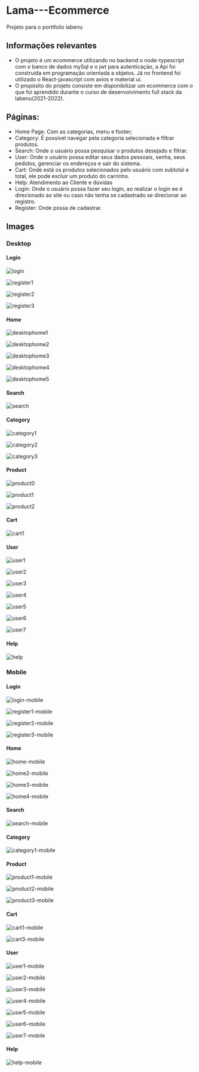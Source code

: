 # Lama---Ecommerce

Projeto para o portifolio labenu

## Informações relevantes
* O projeto é um ecommerce utilizando no backend o node-typescript com o banco de dados mySql e o jwt para autenticação, a Api foi construída em programação orientada a objetos. Já no frontend foi utilizado o React-javascript com axios e material ui.
* O propósito do projeto consiste em disponibilizar um ecommerce com o que foi aprendido durante o curso de desenvolvimento full stack da labenu(2021-2022). 

## Páginas:
* Home Page: Com as categorias, menu e footer;
* Category: É possível navegar pela categoria selecionada e filtrar produtos.
* Search: Onde o usuário possa pesquisar o produtos desejado e filtrar. 
* User: Onde o usuário possa editar seus dados pessoais, senha, seus pedidos, gerenciar os endereços e sair do sistema.
* Cart: Onde está os produtos selecionados pelo usuário com subtotal e total, ele pode excluir um produto do carrinho. 
* Help: Atendimento ao Cliente e dúvidas
* Login: Onde o usuário possa fazer seu login, ao realizar o login ee é direcionado ao site ou caso não tenha se cadastrado se direcionar ao registro.
* Register: Onde possa de cadastrar. 

## Images

### Desktop

#### Login

![login](https://user-images.githubusercontent.com/83131771/236363345-11898f60-8c95-44b7-9c28-39b0b0b35e9e.png)

![register1](https://user-images.githubusercontent.com/83131771/236363351-5c1076e1-b8bf-429b-8a97-5bb2ca76cd0b.png)

![register2](https://user-images.githubusercontent.com/83131771/236363358-852625b5-1779-4e9a-aed4-2276d632d584.png)

![register3](https://user-images.githubusercontent.com/83131771/236363365-84143fed-53ca-4a1b-81b2-339310fb7b82.png)

#### Home 
![desktophome1](https://user-images.githubusercontent.com/83131771/236363409-ce37a1ad-e7d9-45cf-92ff-b74b6d1a5c60.png)

![desktophome2](https://user-images.githubusercontent.com/83131771/236363443-b882702c-f72e-4dd5-b2fc-9af29c6be9aa.png)

![desktophome3](https://user-images.githubusercontent.com/83131771/236363456-0d38eb4e-415e-44c7-b2ca-9aeee533acbc.png)

![desktophome4](https://user-images.githubusercontent.com/83131771/236363463-88e7761a-ff04-453c-82ad-ab3aa55f22c7.png)

![desktophome5](https://user-images.githubusercontent.com/83131771/236363470-629fc830-0df3-45d6-b444-82d2ea8357fc.png)

#### Search 

![search](https://user-images.githubusercontent.com/83131771/236364819-2070b58f-0a97-4faa-93c3-0570712be26b.png)


#### Category

![category1](https://user-images.githubusercontent.com/83131771/236363506-4a75a993-1d16-4c4e-a368-9a86e2a3ec25.png)

![category2](https://user-images.githubusercontent.com/83131771/236363517-19350d9a-14e2-43ce-8b05-0693778b818b.png)

![category3](https://user-images.githubusercontent.com/83131771/236363534-3875cfe5-5c5c-4aa3-a162-080a1036119d.png)

#### Product

![product0](https://user-images.githubusercontent.com/83131771/236363555-70eaaa60-77c1-43b6-9abe-4327a70842d2.png) 

![product1](https://user-images.githubusercontent.com/83131771/236363566-d53e0dd1-173b-4df3-b762-e90893345a84.png)

![product2](https://user-images.githubusercontent.com/83131771/236364042-a564b49e-8690-4dd3-aff9-4d4298940641.png)


#### Cart

![cart1](https://user-images.githubusercontent.com/83131771/236363635-be0430e8-cfca-43f0-b120-15ab5379172e.png)

#### User

![user1](https://user-images.githubusercontent.com/83131771/236363696-05067676-23d2-4c78-a296-2995546029c1.png) 

![user2](https://user-images.githubusercontent.com/83131771/236363702-d1b75947-7797-46be-8263-ce0a23a0310f.png)

![user3](https://user-images.githubusercontent.com/83131771/236363727-778f777c-c36a-4c91-a59a-8ebc668a5890.png)

![user4](https://user-images.githubusercontent.com/83131771/236363755-84631957-f19f-467b-9301-12bfa874ee9d.png)

![user5](https://user-images.githubusercontent.com/83131771/236363771-51600fcc-8d68-4f53-91fc-15af01ac1bed.png)

![user6](https://user-images.githubusercontent.com/83131771/236363780-497ddec7-3ead-4508-8060-e6b4bbf98862.png)

![user7](https://user-images.githubusercontent.com/83131771/236363794-3eb73f98-fa3f-4616-8303-6a2372774504.png)

#### Help 

![help](https://user-images.githubusercontent.com/83131771/236363843-218754f0-8347-4843-989f-69f7d223d84f.png)

### Mobile

#### Login

![login-mobile](https://user-images.githubusercontent.com/83131771/236364094-ece5a982-faf9-4bdc-a183-1a544bad8dc0.png)

![register1-mobile](https://user-images.githubusercontent.com/83131771/236364630-33124080-f839-4beb-9f9b-9a9d2335a100.png)

![register2-mobile](https://user-images.githubusercontent.com/83131771/236364102-7de75fa5-6381-4f53-9ea7-33b19909dc68.png)

![register3-mobile](https://user-images.githubusercontent.com/83131771/236364648-54f7b2e0-7c39-424a-8ac1-18104cc25ea9.png)


#### Home

![home-mobile](https://user-images.githubusercontent.com/83131771/236364163-341e8719-755c-4393-88a8-05820f71b55d.png)

![home2-mobile](https://user-images.githubusercontent.com/83131771/236364169-97cd9e18-815c-430b-8a98-e20d2c1f357d.png)

![home3-mobile](https://user-images.githubusercontent.com/83131771/236364174-d1af7511-4e5d-4257-b100-4b77295f76da.png)

![home4-mobile](https://user-images.githubusercontent.com/83131771/236364186-56eb2208-568b-47ef-9af2-44d2b82566f5.png)

#### Search

![search-mobile](https://user-images.githubusercontent.com/83131771/236364801-479df83f-2fe4-4fce-b530-3a6b88a86791.png)


#### Category

![category1-mobile](https://user-images.githubusercontent.com/83131771/236364214-01c5fc3b-be88-4230-9bdf-2010ca7b3a86.png)

#### Product

![product1-mobile](https://user-images.githubusercontent.com/83131771/236364273-e3d49ab7-c2ce-4c4c-9395-6ea4153af95c.png)

![product2-mobile](https://user-images.githubusercontent.com/83131771/236364259-551719d2-b47b-4be4-86db-ed946b2b1164.png)

![product3-mobile](https://user-images.githubusercontent.com/83131771/236364280-29df4475-b288-487b-b1f5-e7980189a9ed.png)

#### Cart 

![cart1-mobile](https://user-images.githubusercontent.com/83131771/236364319-08df205e-f94b-4765-9eb2-0064c38cb7eb.png)

![cart3-mobile](https://user-images.githubusercontent.com/83131771/236364335-143e5c6f-2377-46f5-83db-3ef3cd5fb0f4.png)

#### User

![user1-mobile](https://user-images.githubusercontent.com/83131771/236364351-3e6fb72b-a214-4e94-8f7b-506f024b7fe0.png)

![user2-mobile](https://user-images.githubusercontent.com/83131771/236364357-4f32eb6e-32f1-4f77-a32d-55d471bfde92.png)

![user3-mobile](https://user-images.githubusercontent.com/83131771/236364361-0eb462b4-20e9-4075-96e7-1439a0979cd6.png)

![user4-mobile](https://user-images.githubusercontent.com/83131771/236364364-14739bc5-c06d-415c-8629-8bb8c7a6f443.png)

![user5-mobile](https://user-images.githubusercontent.com/83131771/236364366-acddfc87-c549-43c7-b955-c113a7c43f69.png)

![user6-mobile](https://user-images.githubusercontent.com/83131771/236364371-313c13e1-ba7c-48cb-a9f4-4ca40eadc8e5.png)

![user7-mobile](https://user-images.githubusercontent.com/83131771/236364377-f9beff57-8a4e-4311-9490-cd488626b87e.png)

#### Help 

![help-mobile](https://user-images.githubusercontent.com/83131771/236364786-2cab8537-aefc-4476-8b6e-1dec28121bdb.png)




















